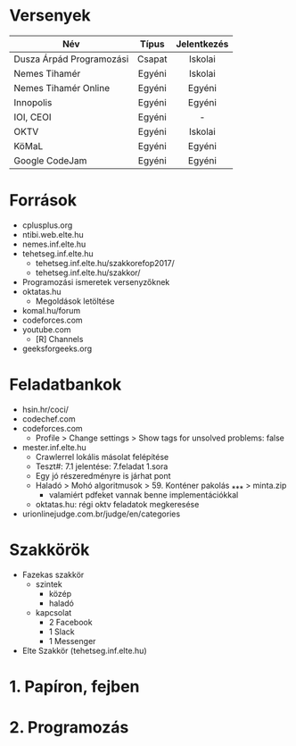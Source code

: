 # Versenyek
| Név | Típus | Jelentkezés |
| --- | :-: | :-: |
| Dusza Árpád Programozási	| Csapat | Iskolai |
| Nemes Tihamér				| Egyéni | Iskolai |
| Nemes Tihamér Online		| Egyéni | Egyéni |
| Innopolis					| Egyéni | Egyéni |
| IOI, CEOI					| Egyéni | - |
| OKTV						| Egyéni | Iskolai |
| KöMaL						| Egyéni | Egyéni |
| Google CodeJam			| Egyéni | Egyéni |


# Források
- cplusplus.org
- ntibi.web.elte.hu
- nemes.inf.elte.hu
- tehetseg.inf.elte.hu
	- tehetseg.inf.elte.hu/szakkorefop2017/
	- tehetseg.inf.elte.hu/szakkor/
- Programozási ismeretek versenyzőknek
- oktatas.hu
	- Megoldások letöltése
- komal.hu/forum
- codeforces.com
- youtube.com
	- [R] Channels
- geeksforgeeks.org

# Feladatbankok
- hsin.hr/coci/
- codechef.com
- codeforces.com
	- Profile > Change settings > Show tags for unsolved problems: false
- mester.inf.elte.hu
	- Crawlerrel lokális másolat felépítése
	- Teszt#: 7.1 jelentése: 7.feladat 1.sora
	- Egy jó részeredményre is járhat pont
	- Haladó > Mohó algoritmusok > 59. Konténer pakolás ⁎⁎⁎ > minta.zip
		- valamiért pdfeket vannak benne implementációkkal
	- oktatas.hu: régi oktv feladatok megkeresése
- urionlinejudge.com.br/judge/en/categories

# Szakkörök
- Fazekas szakkör
	- szintek
		- közép
		- haladó
	- kapcsolat
		- 2 Facebook
		- 1 Slack
		- 1 Messenger
- Elte Szakkör (tehetseg.inf.elte.hu)

# 1. Papíron, fejben
# 2. Programozás